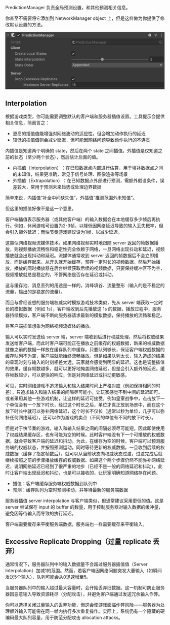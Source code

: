 PredictionManager 负责全局预测设置，和其他预测相关信息。

你甚至不需要将它添加到 NetworkManager object 上，但是这样做为你提供了修改默认设置的方法。

![PredictionManager](../../Image/PredictionManager.png)

## Interpolation

根据游戏类型，你可能需要调整默认的客户端和服务器插值设置。工具提示会提供相关信息，简而言之：

- 更高的插值值能增强对网络波动的适应性，但会增加动作执行的延迟
- 较低的插值值则会减少延迟，但可能因网络问题导致动作执行的不连贯

内插值是知道两个明确的 state，然后在两个 state 之间插值。外插值是仅知道之前的状态（至少两个状态），然后估计后面的值。

- ​​内插值（Interpolation）​​：在​​已知数据点内部​​进行估算，用于填补数据点之间的未知值，结果更准确，常见于信号处理、图像渲染等场景
- ​​外插值（Extrapolation）​​：在​​已知数据点外部​​进行预测，需额外假设条件，误差较大，常用于预测未来趋势或处理边界数据

简单来说，内插值“补全中间缺失值”，外插值“推测范围外未知值”。

但这里的插值好像不是这一个意思。

客户端插值表示服务器（或其他客户端）的输入数据会在本地缓存多少帧后再执行。例如，休闲游戏可设置为2-3帧，以降低因网络延迟导致的输入丢失概率，但会引入额外延迟；而快节奏游戏建议设为1帧，以减少延迟。

这类似网络视频流媒体技术。如果网络视频实时地跟随 server 返回的帧数据播放，则视频播放流畅性和稳定性完全依赖于网络，一旦网络出现抖动和延迟，视频播放就会出现抖动和延迟。流媒体通常收到 server 返回的帧数据后不会立即播放，而是缓存起来，从开头就开始缓存，预存一定时长的视频数据，然后开始播放，播放的同时播放器在后台继续获取后续的视频数据，只要保持缓冲区不为空，视频播放就总是稳定的，不管网络是否存在延迟或抖动。

这与缓存池、消息丢列的用途是一样的，消峰填谷、流量整形（输入的是不稳定的流量，输出的是稳定的流量）。

而且与曾经设想的服务端权威实时模拟游戏技术类似，先从 server 端获取一定时长的模拟数据（例如 1s），客户端收到后先播放这 1s 的数据，播放过程中，服务器持续模拟，客户端不断向服务器请求最新的模拟数据，保持播放的流畅和稳定。

将客户端插值想象为网络视频流媒体的播放。

输入可以实时发送给 server 端，server 端收到后进行权威处理，然后将权威结果发送给客户端，而此时客户端可能正在播放之前缓存的权威数据，新来的权威数据就像之前的数据一样放在缓存队列中缓存。只要队列够长，保证客户端权威数据的缓存队列不为空，客户端就能始终流畅播放。但是如果队列太长，输入造成的结果的呈现时刻与输入的时刻相差太远，玩家就会感觉到明显的延迟。这也是调整插值的效果，缓存帧数越多，就可以更好地掩盖网络延迟，但是会引入额外的延迟。缓存帧数越少，可以更快的响应，但是对网络延迟或抖动更敏感。

可见，实时网络游戏不追求输入和输入结果时间上严格对应（例如保持相同的时差），只追求输入和输入结果的间隔尽可能小，让玩家感觉不到中间的延迟即可。或者采用其他一些游戏机制，让这样的延迟可接受，例如皇室战争中，点击放下一个单位会有一个放下时长，经过这个时长之后，单位才真正放到场景中，而在这个放下时长中就可以弥补网络延迟，这个时长不仅长（通常以秒为单位，几乎可以弥补任何网络延迟），还可以作为游戏的卖点（不同的单位有不同的放下时长）。

但是对于快节奏的游戏，输入和输入结果之间的间隔必须尽可能短。因此即使使用了权威结果缓存区，也有可能为空的时候。此时客户端没有下一个可播放的权威数据，就会导致客户端的延迟和抖动。为此，在缓存为空的时候，客户端可以预测服务端的权威状态，并按照预测运动，同时等待更新的权威数据。一旦收到后续的权威数据（缓存了指定帧数后），就可以从当前状态向权威状态过渡，过渡完成后就继续按照之前的步骤播放缓存的权威数据。如果这个两个步骤仍然不能弥补网络延迟，说明网络延迟已经到了很严重的地步（已经不是一般的网络延迟和抖动），此时让客户端出现延迟和抖动，也是可以接收的，让玩家明确知道网络存在问题。

- 插值：客户端缓存服务端权威数据到队列中
- 预测：缓存队列为空时预测移动，并等待最新的服务端数据

服务器插值 server interpolation 与客户端类似，但通常建议采用更低的值。这是 server 尝试保存 input 的 buffer 的数量，用于控制服务器对输入数据的缓冲量，避免因等待输入而导致的执行延迟。

客户端需要缓存来平衡服务端数据，服务端也一样需要缓存来平衡输入。

## Excessive Replicate Dropping（过量 replicate 丢弃）

通常情况下，服务器队列中的输入数据量不会超过服务器插值值（Server Interpolation）加减1的范围。然而，若客户端因网络问题突发大量输入（如瞬间发送5个输入），队列可能会从0迅速增至5。

当服务器队列中的输入超过最大容量时，会开始丢弃旧数据。这一机制可防止服务器因恶意输入导致资源耗尽（分配攻击），并避免客户端通过发送冗余输入作弊。

你可以选择关闭过量输入的丢弃功能，但这会使游戏面临作弊风险——服务器为处理额外输入可能需在同一帧内执行多次重复操作。实际上，系统仍有一个隐藏的硬编码最大队列容量，用于防范分配攻击 allocation attacks。
